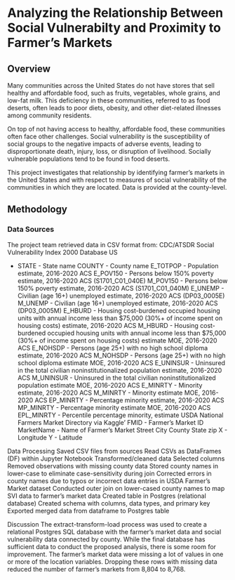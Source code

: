 # Analyzing the Relationship Between Social Vulnerabilty and Proximity to Farmer’s Markets
## Overview
Many communities across the United States do not have stores that sell healthy and affordable food, such as fruits, vegetables, whole grains, and low-fat milk. This deficiency in these communities, referred to as food deserts, often leads to poor diets, obesity, and other diet-related illnesses among community residents.

On top of not having access to healthy, affordable food, these communities often face other challenges. Social vulnerability is the susceptibility of social groups to the negative impacts of adverse events, leading to disproportionate death, injury, loss, or disruption of livelihood. Socially vulnerable populations tend to be found in food deserts.

This project investigates that relationship by identifying farmer’s markets in the United States and with respect to measures of social vulnerability of the communities in which they are located. Data is provided at the county-level.

## Methodology
### Data Sources
The project team retrieved data in CSV format from:
CDC/ATSDR Social Vulnerability Index 2000 Database US
* STATE - State name
COUNTY - County name
E_TOTPOP - Population estimate, 2016-2020 ACS
E_POV150 - Persons below 150% poverty estimate, 2016-2020 ACS (S1701_C01_040E)
M_POV150 - Persons below 150% poverty estimate, 2016-2020 ACS (S1701_C01_040M)
E_UNEMP - Civilian (age 16+) unemployed estimate, 2016-2020 ACS (DP03_0005E)
M_UNEMP - Civilian (age 16+) unemployed estimate, 2016-2020 ACS
(DP03_0005M)
E_HBURD - Housing cost-burdened occupied housing units with annual income less than $75,000 (30%+ of income spent on housing costs) estimate, 2016-2020 ACS
M_HBURD - Housing cost-burdened occupied housing units with annual income less than $75,000 (30%+ of income spent on housing costs) estimate MOE, 2016-2020 ACS
E_NOHSDP - Persons (age 25+) with no high school diploma estimate, 2016-2020 ACS
M_NOHSDP - Persons (age 25+) with no high school diploma estimate MOE, 2016-2020 ACS
E_UNINSUR - Uninsured in the total civilian noninstitutionalized population estimate, 2016-2020 ACS
M_UNINSUR - Uninsured in the total civilian noninstitutionalized population estimate MOE, 2016-2020 ACS 
E_MINRTY - Minority estimate, 2016-2020 ACS
M_MINRTY - Minority estimate MOE, 2016-2020 ACS	
EP_MINRTY - Percentage minority estimate, 2016-2020 ACS
MP_MINRTY - Percentage minority estimate MOE, 2016-2020 ACS
EPL_MINRTY - Percentile percentage minority, estimate
USDA National Farmers Market Directory via Kaggle’
FMID - Farmer’s Market ID
MarketName - Name of Farmer’s Market
Street 
City
County
State
zip
X - Longitude
Y - Latitude

Data Processing
Saved CSV files from sources
Read CSVs as DataFrames (DF) within Jupyter Notebook
Transformed/cleaned data
Selected columns
Removed observations with missing county data
Stored county names in lower-case to eliminate case-sensitivity during join
Corrected errors in county names due to typos or incorrect data entries in USDA Farmer’s Market dataset
Conducted outer join on lower-cased county names to map SVI data to farmer’s market data
Created table in Postgres (relational database)
Created schema with columns, data types, and primary key
Exported merged data from dataframe to Postgres table

Discussion
The extract-transform-load process was used to create a relational Postgres SQL database with the farmer’s market data and social vulnerability data connected by county. While the final database has sufficient data to conduct the proposed analysis, there is some room for improvement. The farmer’s market data were missing a lot of values in one or more of the location variables. Dropping these rows with missing data reduced the number of farmer’s markets from 8,804 to 8,768.
